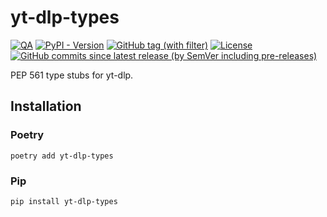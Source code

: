# yt-dlp-types

[![QA](https://github.com/Tatsh/yt-dlp-types/actions/workflows/qa.yml/badge.svg)](https://github.com/Tatsh/yt-dlp-types/actions/workflows/qa.yml)
[![PyPI - Version](https://img.shields.io/pypi/v/yt-dlp-types)](https://pypi.org/project/yt-dlp-types/)
[![GitHub tag (with filter)](https://img.shields.io/github/v/tag/Tatsh/yt-dlp-types)](https://github.com/Tatsh/yt-dlp-types/tags)
[![License](https://img.shields.io/github/license/Tatsh/yt-dlp-types)](https://github.com/Tatsh/yt-dlp-types/blob/master/LICENSE.txt)
[![GitHub commits since latest release (by SemVer including pre-releases)](https://img.shields.io/github/commits-since/Tatsh/yt-dlp-types/v0.0.15/master)](https://github.com/Tatsh/yt-dlp-types/compare/v0.0.15...master)

PEP 561 type stubs for yt-dlp.

## Installation

### Poetry

```shell
poetry add yt-dlp-types
```

### Pip

```shell
pip install yt-dlp-types
```
